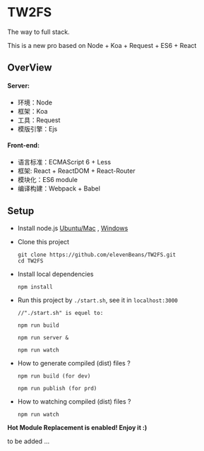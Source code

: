 # TW2FS

The way to full stack.

This is a new pro based on Node + Koa + Request + ES6 + React

## OverView
#### Server:

+ 环境：Node
+ 框架：Koa
+ 工具：Request
+ 模版引擎：Ejs

#### Front-end:

+ 语言标准：ECMAScript 6 + Less
+ 框架: React + ReactDOM + React-Router
+ 模块化：ES6 module
+ 编译构建：Webpack + Babel

## Setup

+ Install node.js [Ubuntu/Mac](https://github.com/creationix/nvm) , [Windows](https://nodejs.org/en/download/)

+ Clone this project
	```
	git clone https://github.com/elevenBeans/TW2FS.git
	cd TW2FS
	```
+ Install local dependencies
	```
	npm install
	```

+ Run this project by `./start.sh`, see it in `localhost:3000`
	```
	//"./start.sh" is equel to:

	npm run build

	npm run server &

	npm run watch

	```

+ How to generate compiled (dist) files ?

	```
	npm run build (for dev)

	npm run publish (for prd)
	```
+ How to watching compiled (dist) files ?

	```
	npm run watch
	```

**Hot Module Replacement is enabled! Enjoy it :)**

to be added ...
